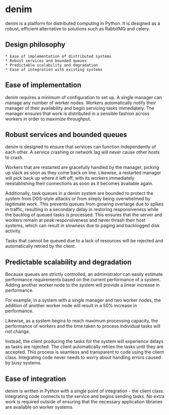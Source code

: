 # denim

denim is a platform for distributed computing in Python. It is designed as a
robust, efficient alternative to solutions such as RabbitMQ and celery.

## Design philosophy

    * Ease of implementation of distributed systems
    * Robust services and bounded queues
    * Predictable scalability and degradation
    * Ease of integration with existing systems

## Ease of implementation

denim requires a minimum of configuration to set up. A single manager can
manage any number of worker nodes. Workers automatically notify their manager
of their availability and begin servicing tasks immediately. The manager
ensures that work is distributed in a sensible fashion across workers in
order to maximize throughput.

## Robust services and bounded queues

denim is designed to ensure that services can function independently of each
other. A service crashing or network lag will never cause other hosts to crash.

Workers that are restarted are gracefully handled by the manager, picking up
slack as soon as they come back on line. Likewise, a restarted manager will
pick back up where it left off, with its workers immediately reestablishing
their connections as soon as it becomes available again.

Additionally, task queues in a denim system are bounded to protect the system
from DOS-style attacks or from simply being overwhelmed by legitimate work.
This prevents queues from growing overlarge due to spikes in traffic, resulting
in a secondary delay in restoring responsiveness while the backlog of queued
tasks is processed. This ensures that the server and workers remain at peak
responsiveness and never thrash their host systems, which can result in
slowness due to paging and backlogged disk activity.

Tasks that cannot be queued due to a lack of resources will be rejected and
automatically retried by the client.

## Predictable scalability and degradation

Because queues are strictly controlled, an administrator can easily estimate
performance requirements based on the current performance of a system. Adding
another worker node to the system will provide a linear increase in performance.

For example, in a system with a single manager and two worker nodes, the
addition of another worker node will result in a 50% increase in performance.

Likewise, as a system begins to reach maximum processing capacity, the
performance of workers and the time taken to process individual tasks will
not change.

Instead, the client producing the tasks for the system will experience delays
as tasks are rejected. The client automatically retries the tasks until they
are accepted. This process is seamless and transparent to code using the client
class. Integrating code never needs to worry about handling errors caused by
busy systems.

## Ease of integration

denim is written in Python with a single point of integration - the client
class. Integrating code connects to the service and begins sending tasks. No
extra work is required outside of ensuring that the necessary application
libraries are available on worker systems.
